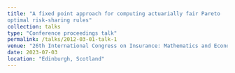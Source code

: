 ```yaml
---
title: "A fixed point approach for computing actuarially fair Pareto
optimal risk-sharing rules"
collection: talks
type: "Conference proceedings talk"
permalink: /talks/2012-03-01-talk-1
venue: "26th International Congress on Insurance: Mathematics and Economics (IME 2023)"
date: 2023-07-03
location: "Edinburgh, Scotland"
---
```


